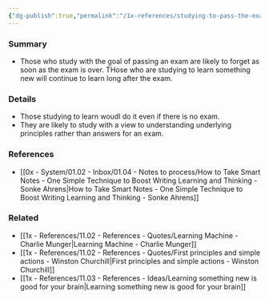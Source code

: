 ```yaml
---
{"dg-publish":true,"permalink":"/1x-references/studying-to-pass-the-exam-vs-to-learn/","title":"Studying to pass the exam vs to learn","dgShowBacklinks":false}
---
```



### Summary
- Those who study with the goal of passing an exam are likely to forget as soon as the exam is over. THose who are studying to learn something new will continue to learn long after the exam.

### Details
- Those studying to learn woudl do it even if there is no exam.
- They are likely to study with a view to understanding underlying principles rather than answers for an exam.

### References
- [[0x - System/01.02 - Inbox/01.04 - Notes to process/How to Take Smart Notes - One Simple Technique to Boost Writing Learning and Thinking - Sonke Ahrens\|How to Take Smart Notes - One Simple Technique to Boost Writing Learning and Thinking - Sonke Ahrens]]

### Related
- [[1x - References/11.02 - References - Quotes/Learning Machine - Charlie Munger\|Learning Machine - Charlie Munger]]
- [[1x - References/11.02 - References - Quotes/First principles and simple actions - Winston Churchill\|First principles and simple actions - Winston Churchill]]
- [[1x - References/11.03 - References - Ideas/Learning something new is good for your brain\|Learning something new is good for your brain]]